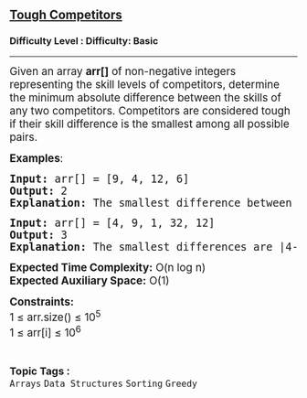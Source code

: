 <h2><a href="https://www.geeksforgeeks.org/problems/tough-competitors0540/1?page=1&category=Sorting&difficulty=Basic&sortBy=submissions">Tough Competitors</a></h2><h3>Difficulty Level : Difficulty: Basic</h3><hr><div class="problems_problem_content__Xm_eO"><p><span style="font-size: 14pt;">Given an array <strong>arr[]</strong> of non-negative integers representing the skill levels of competitors, determine the minimum absolute difference between the skills of any two competitors. Competitors are considered tough if their skill difference is the smallest among all possible pairs.</span></p>
<p><span style="font-size: 14pt;"><strong>Examples</strong>:</span></p>
<pre><span style="font-size: 14pt;"><strong>Input:</strong> arr[] = [9, 4, 12, 6]</span><br><span style="font-size: 14pt;"><strong>Output:</strong> 2</span><br><span style="font-size: 14pt;"><strong>Explanation:</strong> The smallest difference between skill values is |4-6| = 2.</span></pre>
<pre><span style="font-size: 14pt;"><strong>Input:</strong> arr[] = [4, 9, 1, 32, 12]</span><br><span style="font-size: 14pt;"><strong>Output:</strong> 3</span><br><span style="font-size: 14pt;"><strong>Explanation:</strong> The smallest differences are |4-1| = 3 and |9-12| = 3. Thus, the smallest difference is 3.</span></pre>
<p><span style="font-size: 14pt;"><strong>Expected Time Complexity:</strong> O(n log n)</span><br><span style="font-size: 14pt;"><strong>Expected Auxiliary Space:</strong> O(1)</span></p>
<p><span style="font-size: 14pt;"><strong>Constraints:<br></strong>1 ≤ arr.size() ≤ 10<sup>5</sup></span><br><span style="font-size: 14pt;">1 ≤ arr[i] ≤ 10<sup>6</sup></span></p></div><br><p><span style=font-size:18px><strong>Topic Tags : </strong><br><code>Arrays</code>&nbsp;<code>Data Structures</code>&nbsp;<code>Sorting</code>&nbsp;<code>Greedy</code>&nbsp;